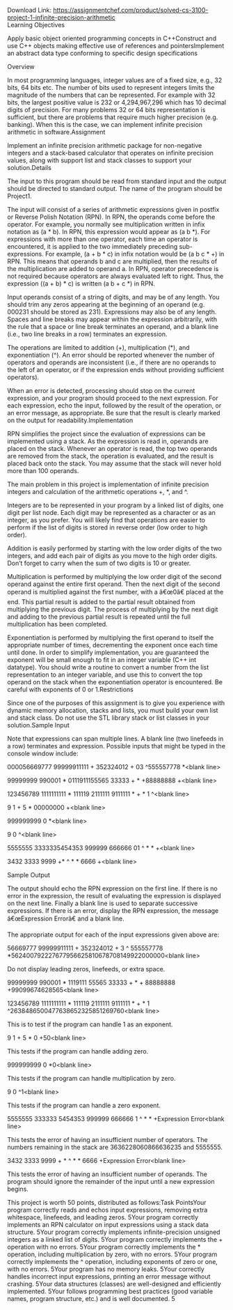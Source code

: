 Download Link: https://assignmentchef.com/product/solved-cs-3100-project-1-infinite-precision-arithmetic
<br>
Learning Objectives

Apply basic object oriented programming concepts in C++Construct and use C++ objects making effective use of references and pointersImplement an abstract data type conforming to specific design specifications

Overview

In most programming languages, integer values are of a fixed size, e.g., 32 bits, 64 bits etc. The number of bits used to represent integers limits the magnitude of the numbers that can be represented. For example with 32 bits, the largest positive value is 232 or 4,294,967,296 which has 10 decimal digits of precision. For many problems 32 or 64 bits representation is sufficient, but there are problems that require much higher precision (e.g. banking). When this is the case, we can implement infinite precision arithmetic in software.Assignment

Implement an infinite precision arithmetic package for non-negative integers and a stack-based calculator that operates on infinite precision values, along with support list and stack classes to support your solution.Details

The input to this program should be read from standard input and the output should be directed to standard output. The name of the program should be Project1.

The input will consist of a series of arithmetic expressions given in postfix or Reverse Polish Notation (RPN). In RPN, the operands come before the operator. For example, you normally see multiplication written in infix notation as (a * b). In RPN, this expression would appear as (a b *). For expressions with more than one operator, each time an operator is encountered, it is applied to the two immediately preceding sub-expressions. For example, (a + b * c) in infix notation would be (a b c * +) in RPN. This means that operands b and c are multiplied, then the results of the multiplication are added to operand a. In RPN, operator precedence is not required because operators are always evaluated left to right. Thus, the expression ((a + b) * c) is written (a b + c *) in RPN.

Input operands consist of a string of digits, and may be of any length. You should trim any zeros appearing at the beginning of an operand (e.g. 000231 should be stored as 231). Expressions may also be of any length. Spaces and line breaks may appear within the expression arbitrarily, with the rule that a space or line break terminates an operand, and a blank line (i.e., two line breaks in a row) terminates an expression.

The operations are limited to addition (+), multiplication (*), and exponentiation (^). An error should be reported whenever the number of operators and operands are inconsistent (i.e., if there are no operands to the left of an operator, or if the expression ends without providing sufficient operators).

When an error is detected, processing should stop on the current expression, and your program should proceed to the next expression. For each expression, echo the input, followed by the result of the operation, or an error message, as appropriate. Be sure that the result is clearly marked on the output for readability.Implementation

RPN simplifies the project since the evaluation of expressions can be implemented using a stack. As the expression is read in, operands are placed on the stack. Whenever an operator is read, the top two operands are removed from the stack, the operation is evaluated, and the result is placed back onto the stack. You may assume that the stack will never hold more than 100 operands.

The main problem in this project is implementation of infinite precision integers and calculation of the arithmetic operations +, *, and ^.

Integers are to be represented in your program by a linked list of digits, one digit per list node. Each digit may be represented as a character or as an integer, as you prefer. You will likely find that operations are easier to perform if the list of digits is stored in reverse order (low order to high order).

Addition is easily performed by starting with the low order digits of the two integers, and add each pair of digits as you move to the high order digits. Don’t forget to carry when the sum of two digits is 10 or greater.

Multiplication is performed by multiplying the low order digit of the second operand against the entire first operand. Then the next digit of the second operand is multiplied against the first number, with a â€œ0â€ placed at the end. This partial result is added to the partial result obtained from multiplying the previous digit. The process of multiplying by the next digit and adding to the previous partial result is repeated until the full multiplication has been completed.

Exponentiation is performed by multiplying the first operand to itself the appropriate number of times, decrementing the exponent once each time until done. In order to simplify implementation, you are guaranteed the exponent will be small enough to fit in an integer variable (C++ int datatype). You should write a routine to convert a number from the list representation to an integer variable, and use this to convert the top operand on the stack when the exponentiation operator is encountered. Be careful with exponents of 0 or 1.Restrictions

Since one of the purposes of this assignment is to give you experience with dynamic memory allocation, stacks and lists, you must build your own list and stack class. Do not use the STL library stack or list classes in your solution.Sample Input

Note that expressions can span multiple lines. A blank line (two linefeeds in a row) terminates and expression. Possible inputs that might be typed in the console window include:

000056669777 99999911111 + 352324012 + 03 ^555557778 *&lt;blank line&gt;

99999999 990001 * 0111911155565 33333 + * +88888888 +&lt;blank line&gt;

123456789 1111111111 * 111119 2111111 9111111 * + * 1 ^&lt;blank line&gt;

9 1 + 5 * 00000000 +&lt;blank line&gt;

999999999 0 *&lt;blank line&gt;

9 0 ^&lt;blank line&gt;

5555555 3333335454353 999999 666666 01 ^ * * +&lt;blank line&gt;

3432 3333 9999 +* ^ * * 6666 +&lt;blank line&gt;

Sample Output

The output should echo the RPN expression on the first line. If there is no error in the expression, the result of evaluating the expression is displayed on the next line. Finally a blank line is used to separate successive expressions. If there is an error, display the RPN expression, the message â€œExpression Errorâ€ and a blank line.

The appropriate output for each of the input expressions given above are:

56669777 99999911111 + 352324012 + 3 ^ 555557778 *562400792227677956625810678708149922000000&lt;blank line&gt;

Do not display leading zeros, linefeeds, or extra space.

99999999 990001 * 1119111 55565 33333 + * + 88888888 +99099674628565&lt;blank line&gt;

123456789 1111111111 * 111119 2111111 9111111 * + * 1 ^2638486500477638652325851269760&lt;blank line&gt;

This is to test if the program can handle 1 as an exponent.

9 1 + 5 * 0 +50&lt;blank line&gt;

This tests if the program can handle adding zero.

999999999 0 *0&lt;blank line&gt;

This tests if the program can handle multiplication by zero.

9 0 ^1&lt;blank line&gt;

This tests if the program can handle a zero exponent.

5555555 333333 5454353 999999 666666 1 ^ * * +Expression Error&lt;blank line&gt;

This tests the error of having an insufficient number of operators. The numbers remaining in the stack are 3636228060866636235 and 5555555.

3432 3333 9999 + * ^ * * 6666 +Expression Error&lt;blank line&gt;

This tests the error of having an insufficient number of operands. The program should ignore the remainder of the input until a new expression begins.

This project is worth 50 points, distributed as follows:Task PointsYour program correctly reads and echos input expressions, removing extra whitespace, linefeeds, and leading zeros. 5Your program correctly implements an RPN calculator on input expressions using a stack data structure. 5Your program correctly implements infinite-precision unsigned integers as a linked list of digits. 5Your program correctly implements the + operation with no errors. 5Your program correctly implements the * operation, including multiplication by zero, with no errors. 5Your program correctly implements the ^ operation, including exponents of zero or one, with no errors. 5Your program has no memory leaks. 5Your correctly handles incorrect input expressions, printing an error message without crashing. 5Your data structures (classes) are well-designed and efficiently implemented. 5Your follows programming best practices (good variable names, program structure, etc.) and is well documented. 5